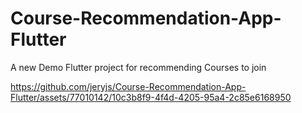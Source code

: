 # Course-Recommendation-App-Flutter

A new Demo Flutter project for recommending Courses to join



https://github.com/jeryjs/Course-Recommendation-App-Flutter/assets/77010142/10c3b8f9-4f4d-4205-95a4-2c85e6168950

